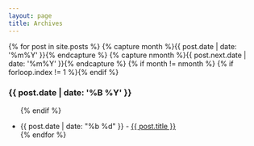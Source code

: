 ```yaml
---
layout: page
title: Archives
---
```


{% for post in site.posts %}
  {% capture month %}{{ post.date | date: '%m%Y' }}{% endcapture %}
  {% capture nmonth %}{{ post.next.date | date: '%m%Y' }}{% endcapture %}
    {% if month != nmonth %}
      {% if forloop.index != 1 %}</ul>{% endif %}
      <h3>{{ post.date | date: '%B %Y' }}</h3><ul>
    {% endif %}
  <li><time>{{ post.date | date: "%b %d" }}</time> - <a href="{{ post.url }}">{{ post.title }}</a></li>
{% endfor %}
